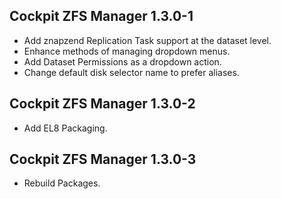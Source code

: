 ## Cockpit ZFS Manager 1.3.0-1

* Add znapzend Replication Task support at the dataset level.
* Enhance methods of managing dropdown menus.
* Add Dataset Permissions as a dropdown action.
* Change default disk selector name to prefer aliases.

## Cockpit ZFS Manager 1.3.0-2

* Add EL8 Packaging.

## Cockpit ZFS Manager 1.3.0-3

* Rebuild Packages.